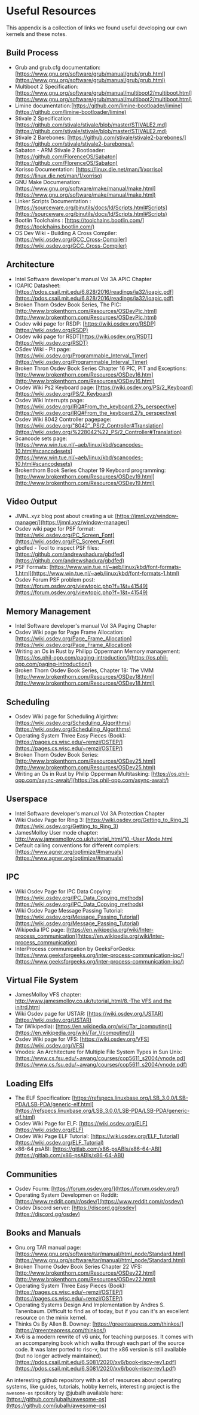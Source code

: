 # Useful Resources

This appendix is a collection of links we found useful developing our own kernels and these notes.

## Build Process

- Grub and grub.cfg documentation: [https://www.gnu.org/software/grub/manual/grub/grub.html](https://www.gnu.org/software/grub/manual/grub/grub.html)
- Multiboot 2 Specification: [https://www.gnu.org/software/grub/manual/multiboot2/multiboot.html](https://www.gnu.org/software/grub/manual/multiboot2/multiboot.html)
- Limine documentation:[https://github.com/limine-bootloader/limine](https://github.com/limine-bootloader/limine)
- Stivale 2 Specification: [https://github.com/stivale/stivale/blob/master/STIVALE2.md](https://github.com/stivale/stivale/blob/master/STIVALE2.md)
- Stivale 2 Barebones: [https://github.com/stivale/stivale2-barebones/](https://github.com/stivale/stivale2-barebones/)
- Sabaton - ARM Stivale 2 Bootloader: [https://github.com/FlorenceOS/Sabaton](https://github.com/FlorenceOS/Sabaton)
- Xorisso Documentation: [https://linux.die.net/man/1/xorriso](https://linux.die.net/man/1/xorriso)
- GNU Make Documenation: [https://www.gnu.org/software/make/manual/make.html](https://www.gnu.org/software/make/manual/make.html)
- Linker Scripts Documentation : [https://sourceware.org/binutils/docs/ld/Scripts.html#Scripts](https://sourceware.org/binutils/docs/ld/Scripts.html#Scripts)
- Bootlin Toolchains : [https://toolchains.bootlin.com/](https://toolchains.bootlin.com/)
- OS Dev Wiki - Building A Cross Compiler: [https://wiki.osdev.org/GCC_Cross-Compiler](https://wiki.osdev.org/GCC_Cross-Compiler)

## Architecture

- Intel Software developer's manual Vol 3A APIC Chapter
- IOAPIC Datasheet: [https://pdos.csail.mit.edu/6.828/2016/readings/ia32/ioapic.pdf](https://pdos.csail.mit.edu/6.828/2016/readings/ia32/ioapic.pdf)
- Broken Thorn Osdev Book Series, The PIC: [http://www.brokenthorn.com/Resources/OSDevPic.html](http://www.brokenthorn.com/Resources/OSDevPic.html)
- Osdev wiki page for RSDP: [https://wiki.osdev.org/RSDP](https://wiki.osdev.org/RSDP)
- Osdev wiki page for RSDT[https://wiki.osdev.org/RSDT](https://wiki.osdev.org/RSDT)
- OSdev Wiki - Pit page: [https://wiki.osdev.org/Programmable_Interval_Timer](https://wiki.osdev.org/Programmable_Interval_Timer)
- Broken Thron Osdev Book Series Chapter 16 PIC, PIT and Exceptions: [http://www.brokenthorn.com/Resources/OSDev16.htm](http://www.brokenthorn.com/Resources/OSDev16.html)
- Osdev Wiki Ps2 Keyboard page: [https://wiki.osdev.org/PS/2_Keyboard](https://wiki.osdev.org/PS/2_Keyboard)
- Osdev Wiki Interrupts page: [https://wiki.osdev.org/IRQ#From_the_keyboard.27s_perspective](https://wiki.osdev.org/IRQ#From_the_keyboard.27s_perspective)
- Osdev Wiki 8042 Controller pagepage: [https://wiki.osdev.org/"8042"_PS/2_Controller#Translation](https://wiki.osdev.org/%228042%22_PS/2_Controller#Translation)
- Scancode sets page: [https://www.win.tue.nl/~aeb/linux/kbd/scancodes-10.html#scancodesets](https://www.win.tue.nl/~aeb/linux/kbd/scancodes-10.html#scancodesets)
- Brokenthorn Book Series Chapter 19 Keyboard programming: [http://www.brokenthorn.com/Resources/OSDev19.html](http://www.brokenthorn.com/Resources/OSDev19.html)

## Video Output

- JMNL.xyz blog post about creating a ui: [https://jmnl.xyz/window-manager/](https://jmnl.xyz/window-manager/]
- Osdev wiki page for PSF format: [https://wiki.osdev.org/PC_Screen_Font](https://wiki.osdev.org/PC_Screen_Font)
- gbdfed - Tool to inspect PSF files: [https://github.com/andrewshadura/gbdfed](https://github.com/andrewshadura/gbdfed)
- PSF Formats: [https://www.win.tue.nl/~aeb/linux/kbd/font-formats-1.html](https://www.win.tue.nl/~aeb/linux/kbd/font-formats-1.html)
- Osdev Forum PSF problem post: [https://forum.osdev.org/viewtopic.php?f=1&t=41549](https://forum.osdev.org/viewtopic.php?f=1&t=41549)


## Memory Management

- Intel Software developer's manual Vol 3A Paging Chapter
- Osdev Wiki page for  Page Frame Allocation: [https://wiki.osdev.org/Page_Frame_Allocation](https://wiki.osdev.org/Page_Frame_Allocation)
- Writing an Os in Rust by Philipp Oppermann Memory management: [https://os.phil-opp.com/paging-introduction/](https://os.phil-opp.com/paging-introduction/)
- Broken Thorn Osdev Book Series, Chapter 18: The VMM [http://www.brokenthorn.com/Resources/OSDev18.html](http://www.brokenthorn.com/Resources/OSDev18.html)

## Scheduling

- Osdev Wiki page for Scheduling Algirthm: [https://wiki.osdev.org/Scheduling_Algorithms](https://wiki.osdev.org/Scheduling_Algorithms)
- Operating System Three Easy Pieces (Book): [https://pages.cs.wisc.edu/~remzi/OSTEP/](https://pages.cs.wisc.edu/~remzi/OSTEP/)
- Broken Thorn Osdev Book Series: [http://www.brokenthorn.com/Resources/OSDev25.html](http://www.brokenthorn.com/Resources/OSDev25.html)
- Writing an Os in Rust by Philip Opperman Multitasking: [https://os.phil-opp.com/async-await/](https://os.phil-opp.com/async-await/)

## Userspace

- Intel Software developer's manual Vol 3A Protection Chapter
- Wiki Osdev Page for Ring 3: [https://wiki.osdev.org/Getting_to_Ring_3](https://wiki.osdev.org/Getting_to_Ring_3)
- JamesMolloy User mode chapter: [http://www.jamesmolloy.co.uk/tutorial_html/10.-User Mode.html](http://www.jamesmolloy.co.uk/tutorial_html/10.-User%20Mode.html)
- Default calling conventions for different compilers: [https://www.agner.org/optimize/#manuals](https://www.agner.org/optimize/#manuals)

## IPC

- Wiki Osdev Page for IPC Data Copying: [https://wiki.osdev.org/IPC_Data_Copying_methods](https://wiki.osdev.org/IPC_Data_Copying_methods)
- Wiki Osdev Page Message Passing Tutorial: [https://wiki.osdev.org/Message_Passing_Tutorial](https://wiki.osdev.org/Message_Passing_Tutorial)
- Wikipedia IPC page: [https://en.wikipedia.org/wiki/Inter-process_communication](https://en.wikipedia.org/wiki/Inter-process_communication)
- InterProcess communication by GeeksForGeeks: [https://www.geeksforgeeks.org/inter-process-communication-ipc/](https://www.geeksforgeeks.org/inter-process-communication-ipc/)

## Virtual File System

- JamesMolloy VFS chapter: [http://www.jamesmolloy.co.uk/tutorial_html/8.-The VFS and the initrd.html](http://www.jamesmolloy.co.uk/tutorial_html/8.-The%20VFS%20and%20the%20initrd.html)
- Wiki Osdev page for USTAR: [https://wiki.osdev.org/USTAR](https://wiki.osdev.org/USTAR)
- Tar (Wikipedia): [https://en.wikipedia.org/wiki/Tar_(computing)](https://en.wikipedia.org/wiki/Tar_\(computing\))
- Osdev Wiki page for VFS: [https://wiki.osdev.org/VFS](https://wiki.osdev.org/VFS)
- Vnodes: An Architecture for Multiple File System Types in Sun Unix: [https://www.cs.fsu.edu/~awang/courses/cop5611_s2004/vnode.pd](https://www.cs.fsu.edu/~awang/courses/cop5611_s2004/vnode.pdf)

## Loading Elfs

- The ELF Specification: [https://refspecs.linuxbase.org/LSB_3.0.0/LSB-PDA/LSB-PDA/generic-elf.html](https://refspecs.linuxbase.org/LSB_3.0.0/LSB-PDA/LSB-PDA/generic-elf.html)
- Osdev Wiki Page for ELF: [https://wiki.osdev.org/ELF](https://wiki.osdev.org/ELF)
- Osdev Wiki Page ELF Tutorial: [https://wiki.osdev.org/ELF_Tutorial](https://wiki.osdev.org/ELF_Tutorial)
- x86-64 psABI: [https://gitlab.com/x86-psABIs/x86-64-ABI](https://gitlab.com/x86-psABIs/x86-64-ABI)

## Communities

- Osdev Fourm: [https://forum.osdev.org/](https://forum.osdev.org/)
- Operating System Developmen on Reddit: [https://www.reddit.com/r/osdev/](https://www.reddit.com/r/osdev/)
- Osdev Discord server: [https://discord.gg/osdev](https://discord.gg/osdev)

## Books and Manuals

- Gnu.org TAR manual page: [https://www.gnu.org/software/tar/manual/html_node/Standard.html](https://www.gnu.org/software/tar/manual/html_node/Standard.html)
- Broken Thorne Osdev Book Series Chapter 22 VFS: [http://www.brokenthorn.com/Resources/OSDev22.html](http://www.brokenthorn.com/Resources/OSDev22.html)
- Operating System Three Easy Pieces (Book): [https://pages.cs.wisc.edu/~remzi/OSTEP/](https://pages.cs.wisc.edu/~remzi/OSTEP/)
- Operating Systems Design And Implementation by Andres S. Tanenbaum. Difficult to find as of today, but if you can it's an excellent resource on the minix kernel.
- Thinks Os By Allen B. Downey: [https://greenteapress.com/thinkos/](https://greenteapress.com/thinkos/)
- Xv6 is a modern rewrite of v6 unix, for teaching purposes. It comes with an accompanying book which walks through each part of the source code. It was later ported to risc-v, but the x86 version is still available (but no longer actively maintained). [https://pdos.csail.mit.edu/6.S081/2020/xv6/book-riscv-rev1.pdf](https://pdos.csail.mit.edu/6.S081/2020/xv6/book-riscv-rev1.pdf)

An interesting github repository with a lot of resources about operating systems, like guides, tutorials, hobby kernels, interesting project is the `awesome-os` rpository by @jubalh available here: [https://github.com/jubalh/awesome-os](https://github.com/jubalh/awesome-os)
